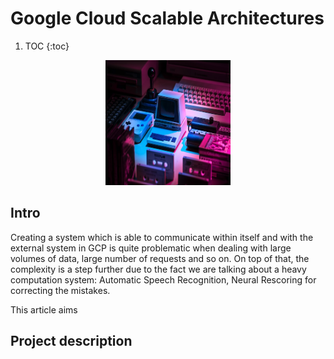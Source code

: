 # Google Cloud Scalable Architectures


1. TOC
{:toc}

<p style="text-align:center">
    <img src="./images/gcp.jpg"  width="200" height="200">
</p>

## Intro

Creating a system which is able to communicate within itself and with the external system in GCP is quite problematic
when dealing with large volumes of data, large number of requests and so on. On top of that, the complexity is a step further
due to the fact we are talking about a heavy computation system: Automatic Speech Recognition, Neural Rescoring for correcting the mistakes.

This article aims 

## Project description



